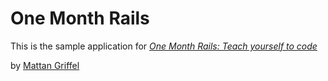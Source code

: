# One Month Rails

This is the sample application for
[*One Month Rails: Teach yourself to code*](http://onemonthrails.com)

by [Mattan Griffel](http://mattangriffel.com)